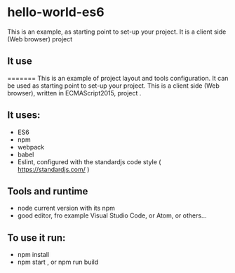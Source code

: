 # hello-world-es6

This is an example, as starting point to set-up your project.
It is a client side (Web browser) project
## It use
=======
This is an example of project layout and tools configuration. It can be used as starting point to set-up your project.
This is a client side (Web browser), written in ECMAScript2015, project .

## It uses:
* ES6
* npm
* webpack
* babel
* Eslint, configured with the standardjs code style ( https://standardjs.com/  )

## Tools and runtime
* node current version with its npm
* good editor, fro example Visual Studio Code, or Atom, or others...

## To use it run:
* npm install
* npm start , or npm run build
